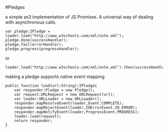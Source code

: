 #Pledges


a simple as3 implementation of JS Promises. A universal way of dealing with asynchronous calls.

    var pledge:IPledge =  loader.load("http://www.w3schools.com/xml/note.xml");
    pledge.done(successHandler);
    pledge.fail(errorHandler);
    pledge.progress(progressHandler);

or

    loader.load("http://www.w3schools.com/xml/note.xml").then(successHandler,errorHandler,progressHandler);

making a pledge supports native event mapping

    public function load(url:String):IPledge{
        var responder:Pledge = new Pledge();
        var request:URLRequest = new URLRequest(url);
        var loader:URLLoader = new URLLoader();
        responder.mapResolveEvent(loader,Event.COMPLETE);
        responder.mapRejectEvent(loader,IOErrorEvent.IO_ERROR);
        responder.mapNotifyEvent(loader,ProgressEvent.PROGRESS);
        loader.load(request);
        return responder;
    }

